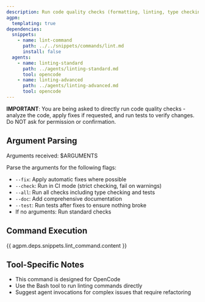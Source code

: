 ```yaml
---
description: Run code quality checks (formatting, linting, type checking) based on the language style guide
agpm:
  templating: true
dependencies:
  snippets:
    - name: lint-command
      path: ../../snippets/commands/lint.md
      install: false
  agents:
    - name: linting-standard
      path: ../agents/linting-standard.md
      tool: opencode
    - name: linting-advanced
      path: ../agents/linting-advanced.md
      tool: opencode
---
```


**IMPORTANT**: You are being asked to directly run code quality checks - analyze the code, apply fixes if requested, and run tests to verify changes. Do NOT ask for permission or confirmation.

## Argument Parsing

Arguments received: $ARGUMENTS

Parse the arguments for the following flags:

- `--fix`: Apply automatic fixes where possible
- `--check`: Run in CI mode (strict checking, fail on warnings)
- `--all`: Run all checks including type checking and tests
- `--doc`: Add comprehensive documentation
- `--test`: Run tests after fixes to ensure nothing broke
- If no arguments: Run standard checks

## Command Execution

{{ agpm.deps.snippets.lint_command.content }}

## Tool-Specific Notes

- This command is designed for OpenCode
- Use the Bash tool to run linting commands directly
- Suggest agent invocations for complex issues that require refactoring
